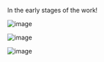 In the early stages of the work!

![image](https://github.com/user-attachments/assets/71dbb1ed-e26f-4d40-9b31-d6950e4b75aa)

![image](https://github.com/user-attachments/assets/b60edce9-652d-4865-9034-d0f7ae5d57b1)

![image](https://github.com/user-attachments/assets/4b0522c4-a791-45b4-86a7-78b4dcb05309)
